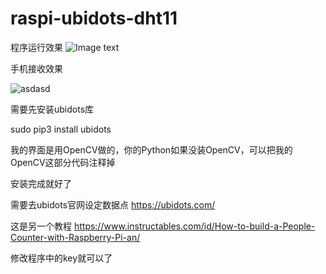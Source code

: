 # raspi-ubidots-dht11

程序运行效果
![Image text](http://m.qpic.cn/psb?/V13qa1yU2lBU3C/BhnZAsfg41ydIRfkF08d.mbNyxfSfIaJJp9mZVDI0Us!/b/dJ8AAAAAAAAA&bo=QAZVCEAGVQgRNwA!&rf=viewer_4)

手机接收效果

![asdasd](http://m.qpic.cn/psb?/V13qa1yU2lBU3C/jO2xKaJ6xyUjVlKXUXfgvj*39AMUxQx9IdtdhN2UW.U!/b/dJ8AAAAAAAAA&bo=OARqCDgEaggRFyA!&rf=viewer_4)

需要先安装ubidots库

 sudo pip3 install ubidots
 
 我的界面是用OpenCV做的，你的Python如果没装OpenCV，可以把我的OpenCV这部分代码注释掉
 
 安装完成就好了
 
 需要去ubidots官网设定数据点  https://ubidots.com/
 
 
这是另一个教程 https://www.instructables.com/id/How-to-build-a-People-Counter-with-Raspberry-Pi-an/
 
 修改程序中的key就可以了
